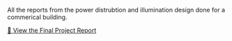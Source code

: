All the reports from the power distrubtion and illumination design done for a commerical building. 



[📄 View the Final Project Report](https://github.com/poudelbidhan/Power-Distribution-and-Illumination-Design-of-an-Industrial-Building/blob/main/Illumination(Bidhan%20Poudel).pdf)

